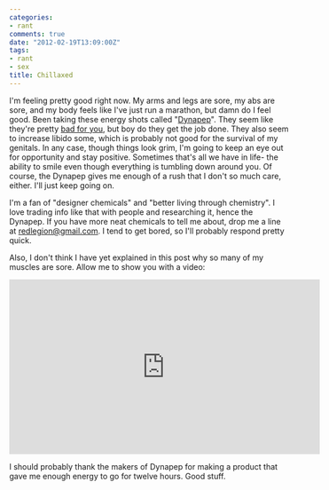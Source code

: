 ```yaml
---
categories:
- rant
comments: true
date: "2012-02-19T13:09:00Z"
tags:
- rant
- sex
title: Chillaxed
---
```


I'm feeling pretty good right now. My arms and legs are sore, my abs are sore,
and my body feels like I've just run a marathon, but damn do I feel good. Been
taking these energy shots called "[Dynapep](http://www.dynapep.com/)". They seem
like they're pretty [bad for
you](http://en.wikipedia.org/wiki/Methylhexanamine), but boy do they get the job
done. They also seem to increase libido some, which is probably not good for the
survival of my genitals. In any case, though things look grim, I'm going to keep
an eye out for opportunity and stay positive. Sometimes that's all we have in
life- the ability to smile even though everything is tumbling down around you.
Of course, the Dynapep gives me enough of a rush that I don't so much care,
either. I'll just keep going on.

I'm a fan of "designer chemicals" and "better living through chemistry". I love
trading info like that with people and researching it, hence the Dynapep. If you
have more neat chemicals to tell me about, drop me a line at
<redlegion@gmail.com>. I tend to get bored, so I'll probably respond pretty
quick.

Also, I don't think I have yet explained in this post why so many of my muscles
are sore. Allow me to show you with a video:

<iframe width="560" height="315" src="http://www.youtube.com/embed/lQlIhraqL7o"
frameborder="0">  </iframe>

I should probably thank the makers of Dynapep for making a product that gave me
enough energy to go for twelve hours. Good stuff.
